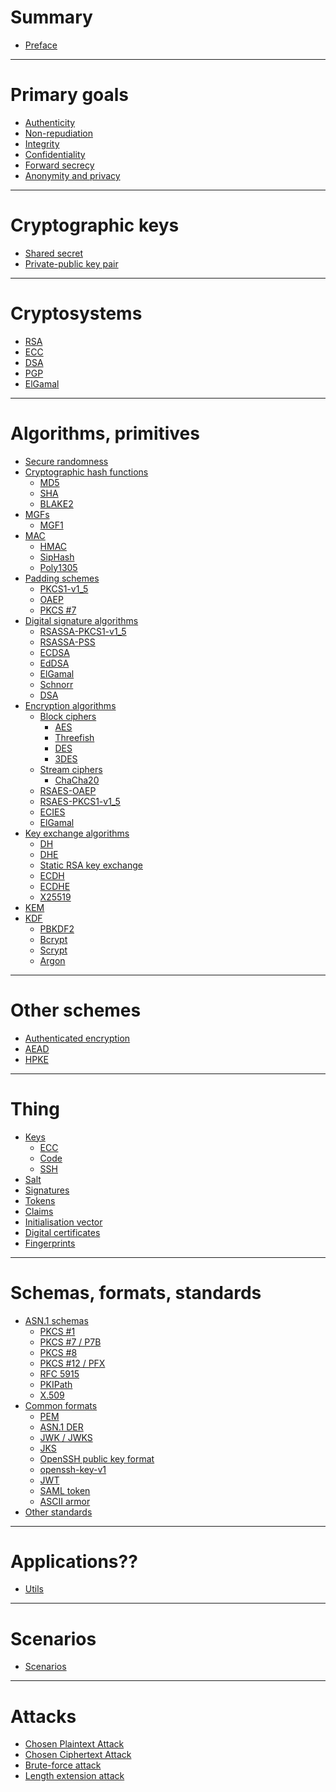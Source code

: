 # Summary

- [Preface](./preface.md)

---

# Primary goals

- [Authenticity](./goals/authenticity.md)
- [Non-repudiation](./goals/non-repudiation.md)
- [Integrity](./goals/integrity.md)
- [Confidentiality](./goals/confidentiality.md)
- [Forward secrecy](./goals/forward-secrecy.md)
- [Anonymity and privacy]()

---

# Cryptographic keys

- [Shared secret]()
- [Private-public key pair](./cryptographic-keys/private-public-key-pair.md)

---

# Cryptosystems

- [RSA](./cryptosystems/rsa/index.md)
- [ECC](./cryptosystems/ecc/index.md)
- [DSA](./cryptosystems/dsa.md)
- [PGP](./cryptosystems/pgp.md)
- [ElGamal]()

---

# Algorithms, primitives

- [Secure randomness](./primitives/secure-randomness.md)
- [Cryptographic hash functions](./primitives/cryptographic-hash-functions/index.md)
    - [MD5](./primitives/cryptographic-hash-functions/md5.md)
    - [SHA](./primitives/cryptographic-hash-functions/sha.md)
    - [BLAKE2](./primitives/cryptographic-hash-functions/blake2.md)
- [MGFs](./primitives/mask-generation-functions/index.md)
  - [MGF1](./primitives/mask-generation-functions/mgf1.md)
- [MAC](./primitives/mac/index.md)
    - [HMAC](./primitives/mac/hmac.md)
    - [SipHash]()
    - [Poly1305](./primitives/mac/poly1305.md)
- [Padding schemes](./primitives/padding-schemes/index.md)
  - [PKCS1-v1_5](./primitives/padding-schemes/PKCS1-v1_5.md)
  - [OAEP](./primitives/padding-schemes/oaep.md)
  - [PKCS #7](./primitives/padding-schemes/pkcs7.md)
- [Digital signature algorithms](./primitives/digital-signature-algorithms/index.md)
  - [RSASSA-PKCS1-v1_5](./primitives/digital-signature-algorithms/rsassa-pkcs1-v1_5.md)
  - [RSASSA-PSS](./primitives/digital-signature-algorithms/rsassa-pss.md)
  - [ECDSA](./primitives/digital-signature-algorithms/ecdsa.md)
  - [EdDSA](./primitives/digital-signature-algorithms/eddsa.md)
  - [ElGamal]()
  - [Schnorr]()
  - [DSA]()
- [Encryption algorithms](./primitives/encryption-algorithms/index.md)
  - [Block ciphers](./primitives/encryption-algorithms/block-ciphers/index.md)
    - [AES](./primitives/encryption-algorithms/block-ciphers/aes.md)
    - [Threefish]()
    - [DES](./primitives/encryption-algorithms/block-ciphers/des.md)
    - [3DES](./primitives/encryption-algorithms/block-ciphers/3des.md)
  - [Stream ciphers]()
    - [ChaCha20](./primitives/encryption-algorithms/stream-ciphers/chacha20.md)
  - [RSAES-OAEP](./primitives/encryption-algorithms/rsa.md)
  - [RSAES-PKCS1-v1_5](./primitives/encryption-algorithms/rsaes-pkcs1-v1_5.md)
  - [ECIES](./primitives/encryption-algorithms/ecies.md)
  - [ElGamal]()
- [Key exchange algorithms](./primitives/key-exchange-algorithms/index.md)
    - [DH](./primitives/key-exchange-algorithms/diffie-hellman.md)
    - [DHE](primitives/key-exchange-algorithms/ephemeral-diffie-hellman.md)
    - [Static RSA key exchange](./primitives/key-exchange-algorithms/static-rsa-key-exchange.md)
    - [ECDH](./primitives/key-exchange-algorithms/ecdh.md)
    - [ECDHE](./primitives/key-exchange-algorithms/ephemeral-ecdh.md)
    - [X25519](./primitives/key-exchange-algorithms/x25519.md)
- [KEM](./primitives/kem.md)
- [KDF](./primitives/kdf.md)
    - [PBKDF2]()
    - [Bcrypt]()
    - [Scrypt]()
    - [Argon]()

---

# Other schemes

- [Authenticated encryption](./other-schemes/authenticated-encryption.md)
- [AEAD](./other-schemes/aead.md)
- [HPKE](./primitives/hpke.md)

---

# Thing

- [Keys]()
    - [ECC](./applications/keys/ecc.md)
    - [Code](./applications/code.md)
    - [SSH](./applications/keys/ssh.md)
- [Salt]()
- [Signatures]()
- [Tokens]()
- [Claims]()
- [Initialisation vector]()
- [Digital certificates](./applications/digital-certificate.md)
- [Fingerprints](./applications/fingerprint.md)

---

# Schemas, formats, standards

- [ASN.1 schemas](./asn1-schemas/index.md)
    - [PKCS #1](./asn1-schemas/pkcs1.md)
    - [PKCS #7 / P7B](./asn1-schemas/pkcs7.md)
    - [PKCS #8](./asn1-schemas/pkcs8.md)
    - [PKCS #12 / PFX](./asn1-schemas/pkcs12.md)
    - [RFC 5915](./asn1-schemas/ecprivatekey.md)
    - [PKIPath](./asn1-schemas/pkipath.md)
    - [X.509](./asn1-schemas/x509.md)
- [Common formats](./common-formats/index.md)
    - [PEM](./common-formats/pem.md)
    - [ASN.1 DER](./common-formats/der.md)
    - [JWK / JWKS](./common-formats/jwk.md)
    - [JKS](./common-formats/jks.md)
    - [OpenSSH public key format](./common-formats/openssh-public-key-format.md)
    - [openssh-key-v1](./common-formats/openssh-key-v1.md)
    - [JWT](./common-formats/jwt.md)
    - [SAML token](./common-formats/saml-token.md)
    - [ASCII armor](./common-formats/ascii-armor.md)
- [Other standards](./standards.md)

---

# Applications??

- [Utils](./applications/utils.md)

---

# Scenarios

- [Scenarios](./scenarios.md)

---

# Attacks

- [Chosen Plaintext Attack](./attacks/chosen-plaintext-attack.md)
- [Chosen Ciphertext Attack]()
- [Brute-force attack]()
- [Length extension attack]()
